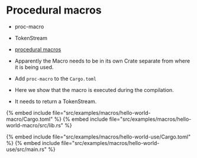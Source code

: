 # Procedural macros

* proc-macro
* TokenStream

* [procedural macros](https://doc.rust-lang.org/reference/procedural-macros.html)
* Apparently the Macro needs to be in its own Crate separate from where it is being used.

* Add `proc-macro` to the `Cargo.toml`

* Here we show that the macro is executed during the compilation.
* It needs to return a TokenStream.

{% embed include file="src/examples/macros/hello-world-macro/Cargo.toml" %}
{% embed include file="src/examples/macros/hello-world-macro/src/lib.rs" %}

{% embed include file="src/examples/macros/hello-world-use/Cargo.toml" %}
{% embed include file="src/examples/macros/hello-world-use/src/main.rs" %}


